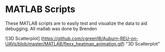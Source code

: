 # MATLAB Scripts
These MATLAB scripts are to easily test and visualize the data to aid debugging. All matlab was done by Brenden

![3D Scatterplot] (https://github.com/cgreen18/Auburn-REU-on-UAVs/blob/master/MATLAB/flexx_heatmap_animation.gif) "3D Scatterplot"
